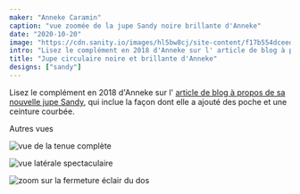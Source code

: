```yaml
---
maker: "Anneke Caramin"
caption: "vue zoomée de la jupe Sandy noire brillante d'Anneke"
date: "2020-10-20"
image: "https://cdn.sanity.io/images/hl5bw8cj/site-content/f17b554dceedcfa01572346e5032e4836deb6f52-1080x1080.jpg"
intro: "Lisez le complément en 2018 d'Anneke sur l' article de blog à propos de sa nouvelle jupe Sandy , qui inclue la façon dont elle a ajouté des poche et une ceinture courbée."
title: "Jupe circulaire noire et brillante d'Anneke"
designs: ["sandy"]
---
```


Lisez le complément en 2018 d'Anneke sur l' [article de blog à propos de sa nouvelle jupe Sandy](http://www.annekecaramin.com/2018/08/garbage-dragon.html), qui inclue la façon dont elle a ajouté des poche et une ceinture courbée.

Autres vues

![vue de la tenue complète](https://posts.freesewing.org/uploads/sandy_by_anneke_front_fulllength_76df5afe47.jpg "vue de la tenue complète")

![vue latérale spectaculaire](https://posts.freesewing.org/uploads/sandy_by_anneke_sideview_7cde00b133.jpg "vue latérale spectaculaire")

![zoom sur la fermeture éclair du dos](zipper.jpg)

